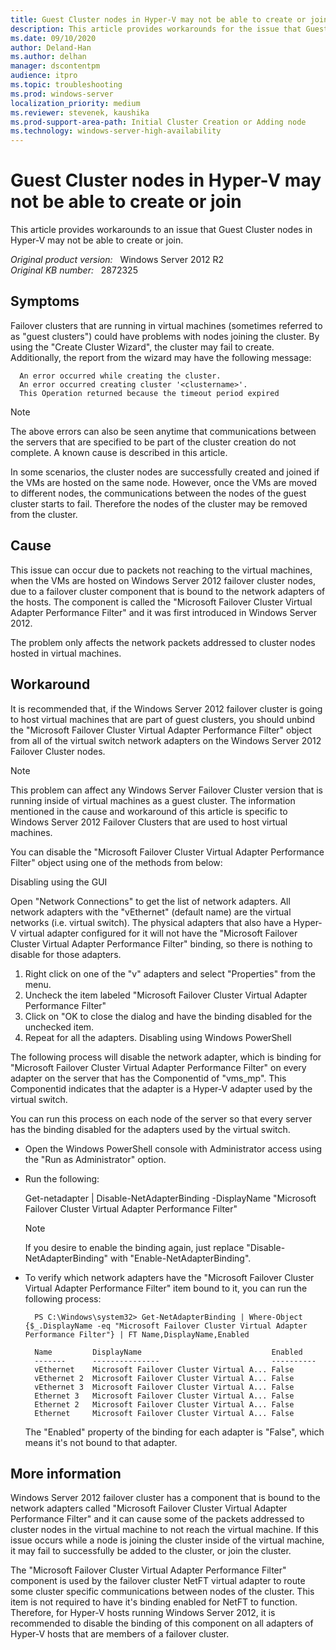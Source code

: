 ```yaml
---
title: Guest Cluster nodes in Hyper-V may not be able to create or join
description: This article provides workarounds for the issue that Guest Cluster nodes in Hyper-V may not be able to create or join.
ms.date: 09/10/2020
author: Deland-Han
ms.author: delhan 
manager: dscontentpm
audience: itpro
ms.topic: troubleshooting
ms.prod: windows-server
localization_priority: medium
ms.reviewer: stevenek, kaushika
ms.prod-support-area-path: Initial Cluster Creation or Adding node  
ms.technology: windows-server-high-availability
---
```

# Guest Cluster nodes in Hyper-V may not be able to create or join  

This article provides workarounds to an issue that Guest Cluster nodes in Hyper-V may not be able to create or join.

_Original product version:_ &nbsp; Windows Server 2012 R2  
_Original KB number:_ &nbsp; 2872325

## Symptoms

Failover clusters that are running in virtual machines (sometimes referred to as "guest clusters") could have problems with nodes joining the cluster.
By using the "Create Cluster Wizard", the cluster may fail to create. Additionally, the report from the wizard may have the following message:
 
  ```console
    An error occurred while creating the cluster.  
    An error occurred creating cluster '<clustername>'.  
    This Operation returned because the timeout period expired
  ```

> [!NOTE]
> The above errors can also be seen anytime that communications between the servers that are specified to be part of the cluster creation do not complete. A known cause is described in this article.

In some scenarios, the cluster nodes are successfully created and joined if the VMs are hosted on the same node. However, once the VMs are moved to different nodes, the communications between the nodes of the guest cluster starts to fail. Therefore the nodes of the cluster may be removed from the cluster.

## Cause

This issue can occur due to packets not reaching to the virtual machines, when the VMs are hosted on Windows Server 2012 failover cluster nodes, due to a failover cluster component that is bound to the network adapters of the hosts. The component is called the "Microsoft Failover Cluster Virtual Adapter Performance Filter" and it was first introduced in Windows Server 2012. 

The problem only affects the network packets addressed to cluster nodes hosted in virtual machines. 

## Workaround

It is recommended that, if the Windows Server 2012 failover cluster is going to host virtual machines that are part of guest clusters, you should unbind the "Microsoft Failover Cluster Virtual Adapter Performance Filter" object from all of the virtual switch network adapters on the Windows Server 2012 Failover Cluster nodes.

> [!NOTE]
> This problem can affect any Windows Server Failover Cluster version that is running inside of virtual machines as a guest cluster. The information mentioned in the cause and workaround of this article is specific to Windows Server 2012 Failover Clusters that are used to host virtual machines.

You can disable the "Microsoft Failover Cluster Virtual Adapter Performance Filter" object using one of the methods from below:

Disabling using the GUI 

Open "Network Connections" to get the list of network adapters. All network adapters with the "vEthernet" (default name) are the virtual networks (i.e. virtual switch). The physical adapters that also have a Hyper-V virtual adapter configured for it will not have the "Microsoft Failover Cluster Virtual Adapter Performance Filter" binding, so there is nothing to disable for those adapters.
1. Right click on one of the "v" adapters and select "Properties" from the menu.
2. Uncheck the item labeled "Microsoft Failover Cluster Virtual Adapter Performance Filter"
3. Click on "OK to close the dialog and have the binding disabled for the unchecked item.
4. Repeat for all the adapters.
 Disabling using Windows PowerShell 

The following process will disable the network adapter, which is binding for "Microsoft Failover Cluster Virtual Adapter Performance Filter" on every adapter on the server that has the Componentid of "vms_mp". This Componentid indicates that the adapter is a Hyper-V adapter used by the virtual switch. 

You can run this process on each node of the server so that every server has the binding disabled for the adapters used by the virtual switch.
- Open the Windows PowerShell console with Administrator access using the "Run as Administrator" option.
- Run the following:

  Get-netadapter | Disable-NetAdapterBinding -DisplayName "Microsoft Failover Cluster Virtual Adapter Performance Filter" 

  > [!NOTE]
  > If you desire to enable the binding again, just replace "Disable-NetAdapterBinding" with "Enable-NetAdapterBinding".

- To verify which network adapters have the "Microsoft Failover Cluster Virtual Adapter Performance Filter" item bound to it, you can run the following process:

    ```console
      PS C:\Windows\system32> Get-NetAdapterBinding | Where-Object {$_.DisplayName -eq "Microsoft Failover Cluster Virtual Adapter Performance Filter"} | FT Name,DisplayName,Enabled 
    
      Name         DisplayName                             Enabled
      -------      ---------------                         ----------
      vEthernet    Microsoft Failover Cluster Virtual A... False
      vEthernet 2  Microsoft Failover Cluster Virtual A... False
      vEthernet 3  Microsoft Failover Cluster Virtual A... False
      Ethernet 3   Microsoft Failover Cluster Virtual A... False
      Ethernet 2   Microsoft Failover Cluster Virtual A... False
      Ethernet     Microsoft Failover Cluster Virtual A... False
    ```

    The "Enabled" property of the binding for each adapter is "False", which means it's not bound to that adapter.

## More information

Windows Server 2012 failover cluster has a component that is bound to the network adapters called "Microsoft Failover Cluster Virtual Adapter Performance Filter" and it can cause some of the packets addressed to cluster nodes in the virtual machine to not reach the virtual machine. If this issue occurs while a node is joining the cluster inside of the virtual machine, it may fail to successfully be added to the cluster, or join the cluster.

The "Microsoft Failover Cluster Virtual Adapter Performance Filter" component is used by the failover cluster NetFT virtual adapter to route some cluster specific communications between nodes of the cluster. This item is not required to have it's binding enabled for NetFT to function. Therefore, for Hyper-V hosts running Windows Server 2012, it is recommended to disable the binding of this component on all adapters of Hyper-V hosts that are members of a failover cluster.
